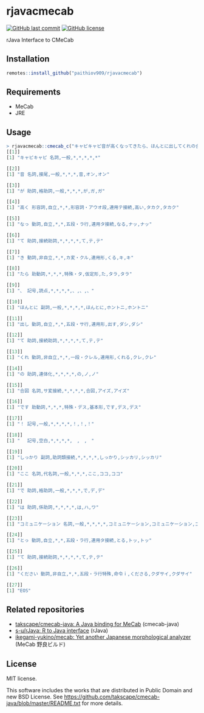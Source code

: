 # rjavacmecab

[![GitHub last commit](https://img.shields.io/github/last-commit/paithiov909/rjavacmecab)](#) [![GitHub license](https://img.shields.io/github/license/paithiov909/rjavacmecab)](https://github.com/paithiov909/rjavacmecab/blob/master/LICENSE)

rJava Interface to CMeCab

## Installation

```R
remotes::install_github("paithiov909/rjavacmecab")
```

## Requirements

- MeCab
- JRE

## Usage

```R
> rjavacmecab::cmecab_c("キャピキャピ音が高くなってきたら、ほんとに出してくれの合図です！　しっかりここではコミュニケーションとってください")
[[1]]
[1] "キャピキャピ 名詞,一般,*,*,*,*,*"

[[2]]
[1] "音 名詞,接尾,一般,*,*,*,音,オン,オン"

[[3]]
[1] "が 助詞,格助詞,一般,*,*,*,が,ガ,ガ"

[[4]]
[1] "高く 形容詞,自立,*,*,形容詞・アウオ段,連用テ接続,高い,タカク,タカク"

[[5]]
[1] "なっ 動詞,自立,*,*,五段・ラ行,連用タ接続,なる,ナッ,ナッ"

[[6]]
[1] "て 助詞,接続助詞,*,*,*,*,て,テ,テ"

[[7]]
[1] "き 動詞,非自立,*,*,カ変・クル,連用形,くる,キ,キ"

[[8]]
[1] "たら 助動詞,*,*,*,特殊・タ,仮定形,た,タラ,タラ"

[[9]]
[1] "、 記号,読点,*,*,*,*,、,、,、"

[[10]]
[1] "ほんとに 副詞,一般,*,*,*,*,ほんとに,ホントニ,ホントニ"

[[11]]
[1] "出し 動詞,自立,*,*,五段・サ行,連用形,出す,ダシ,ダシ"

[[12]]
[1] "て 助詞,接続助詞,*,*,*,*,て,テ,テ"

[[13]]
[1] "くれ 動詞,非自立,*,*,一段・クレル,連用形,くれる,クレ,クレ"

[[14]]
[1] "の 助詞,連体化,*,*,*,*,の,ノ,ノ"

[[15]]
[1] "合図 名詞,サ変接続,*,*,*,*,合図,アイズ,アイズ"

[[16]]
[1] "です 助動詞,*,*,*,特殊・デス,基本形,です,デス,デス"

[[17]]
[1] "！ 記号,一般,*,*,*,*,！,！,！"

[[18]]
[1] "　 記号,空白,*,*,*,*,　,　,　"

[[19]]
[1] "しっかり 副詞,助詞類接続,*,*,*,*,しっかり,シッカリ,シッカリ"

[[20]]
[1] "ここ 名詞,代名詞,一般,*,*,*,ここ,ココ,ココ"

[[21]]
[1] "で 助詞,格助詞,一般,*,*,*,で,デ,デ"

[[22]]
[1] "は 助詞,係助詞,*,*,*,*,は,ハ,ワ"

[[23]]
[1] "コミュニケーション 名詞,一般,*,*,*,*,コミュニケーション,コミュニケーション,コミュニケーション"

[[24]]
[1] "とっ 動詞,自立,*,*,五段・ラ行,連用タ接続,とる,トッ,トッ"

[[25]]
[1] "て 助詞,接続助詞,*,*,*,*,て,テ,テ"

[[26]]
[1] "ください 動詞,非自立,*,*,五段・ラ行特殊,命令ｉ,くださる,クダサイ,クダサイ"

[[27]]
[1] "EOS"
```

## Related repositories

- [takscape/cmecab-java: A Java binding for MeCab](https://github.com/takscape/cmecab-java) (cmecab-java)
- [s-u/rJava: R to Java interface](https://github.com/s-u/rJava) (rJava)
- [ikegami-yukino/mecab: Yet another Japanese morphological analyzer](https://github.com/ikegami-yukino/mecab) (MeCab 野良ビルド)

## License

MIT license. 

This software includes the works that are distributed in Public Domain and new BSD License. See https://github.com/takscape/cmecab-java/blob/master/README.txt for more details. 

